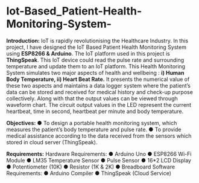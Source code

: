 # Iot-Based_Patient-Health-Monitoring-System-
**Introduction:**
IoT is rapidly revolutionising the Healthcare Industry. In this project, I have designed the IoT
Based Patient Health Monitoring System using **ESP8266 & Arduino**. The IoT platform used
in this project is **ThingSpeak**. This IoT device could read the pulse rate and surrounding
temperature and update them to an IoT platform.
This Health Monitoring System simulates two major aspects of health and wellbeing :
**i) Human Body Temperature, ii) Heart Beat Rate.**
It presents the numerical value of these two aspects and maintains a data logger system
where the patient’s data can be stored and received for medical history and check-up
purpose collectively. Along with that the output values can be viewed through waveform
chart. The circuit output values in the LED represent the current heartbeat, time in second,
heartbeat per minute and body temperature.

**Objectives:**
● To design a portable health monitoring system, which measures the patient’s body
temperature and pulse rate.
● To provide medical assistance according to the data received from the sensors which
stored in cloud server (ThingSpeak).

**Requirements:**
Hardware Requirements:
● Arduino Uno
● ESP8266 Wi-Fi Module
● LM35 Temperature Sensor
● Pulse Sensor
● 16*2 LCD Display
● Potentiometer (10K)
● Resistor (1K & 2K)
● Breadboard
Software Requirements:
● Arduino Compiler
● ThingSpeak (Cloud Service)
